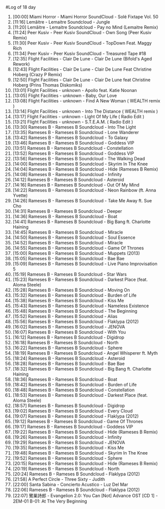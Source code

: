 #Log of 18 day

1. [00:00] Miami Horror - Miami Horror SoundCloud - Solé Fixtape Vol. 50
1. [11:16] Lemâitre - Lemaitre Soundcloud - Jungle
1. [11:20] Lemâitre - Lemaitre Soundcloud - Pay no Mind (Lemaitre Remix)
1. [11:24] Peer Kusiv - Peer Kusiv SoundCloud - Own Song (Peer Kusiv Remix)
1. [11:30] Peer Kusiv - Peer Kusiv SoundCloud - TopDown Feat. Maggy Rich
1. [11:34] Peer Kusiv - Peer Kusiv SoundCloud - Treasured Tape #18
1. [12:35] Flight Facilities - Clair De Lune - Clair De Lune (Bifold's Aged Rework)
1. [12:43] Flight Facilities - Clair De Lune - Clair De Lune Feat Christine Hoberg (Crazy P Remix)
1. [12:50] Flight Facilities - Clair De Lune - Clair De Lune feat Christine Hoberg (Prins Thomas Diskomiks)
1. [13:01] Flight Facilities - unknown - Apollo feat. Katie Noonan
1. [13:05] Flight Facilities - unknown - Baby, Our Love
1. [13:08] Flight Facilities - unknown - Find A New Woman ( WEALTH remix )
1. [13:14] Flight Facilities - unknown - Into The Distance ( WEALTH remix )
1. [13:17] Flight Facilities - unknown - Light Of My Life  ( Radio Edit )
1. [13:21] Flight Facilities - unknown - S.T.E.A.M.  ( Radio Edit )
1. [13:30] Rameses B - Rameses B Soundcloud - Into The Light
1. [13:35] Rameses B - Rameses B Soundcloud - Lone Wanderer
1. [13:42] Rameses B - Rameses B Soundcloud - To Galaxy
1. [13:46] Rameses B - Rameses B Soundcloud - Goddess VIP
1. [13:51] Rameses B - Rameses B Soundcloud - Constellation
1. [13:52] Rameses B - Rameses B Soundcloud - Goddess VIP
1. [13:56] Rameses B - Rameses B Soundcloud - The Walking Dead
1. [14:00] Rameses B - Rameses B Soundcloud - Skyrim In The Knee
1. [14:04] Rameses B - Rameses B Soundcloud - Hide (Rameses B Remix)
1. [14:08] Rameses B - Rameses B Soundcloud - Infinity
1. [14:12] Rameses B - Rameses B Soundcloud - Asteroid
1. [14:16] Rameses B - Rameses B Soundcloud - Out Of My Mind
1. [14:22] Rameses B - Rameses B Soundcloud - Neon Rainbow (ft. Anna Yvette)
1. [14:26] Rameses B - Rameses B Soundcloud - Take Me Away  ft. Sue Cho
1. [14:31] Rameses B - Rameses B Soundcloud - Deeper
1. [14:36] Rameses B - Rameses B Soundcloud - Boat
1. [14:41] Rameses B - Rameses B Soundcloud - Big Bang ft. Charlotte Haining
1. [14:45] Rameses B - Rameses B Soundcloud - Miracle
1. [14:50] Rameses B - Rameses B Soundcloud - Soul Essence
1. [14:52] Rameses B - Rameses B Soundcloud - Miracle
1. [14:55] Rameses B - Rameses B Soundcloud - Game Of Thrones
1. [15:00] Rameses B - Rameses B Soundcloud - Muppets (2013)
1. [15:05] Rameses B - Rameses B Soundcloud - Bae Bae
1. [15:09] Rameses B - Rameses B Soundcloud - Live Piano Improvisation 5
1. [15:19] Rameses B - Rameses B Soundcloud - Star Wars
1. [15:23] Rameses B - Rameses B Soundcloud - Darkest Place (feat. Aloma Steele)
1. [15:28] Rameses B - Rameses B Soundcloud - Moving On
1. [15:32] Rameses B - Rameses B Soundcloud - Burden of Life
1. [15:38] Rameses B - Rameses B Soundcloud - Kiss Me
1. [15:43] Rameses B - Rameses B Soundcloud - Nameless Existence
1. [15:48] Rameses B - Rameses B Soundcloud - The Beginning
1. [15:52] Rameses B - Rameses B Soundcloud - Alias
1. [15:56] Rameses B - Rameses B Soundcloud - Flaklypa (2012)
1. [16:02] Rameses B - Rameses B Soundcloud - JENOVA
1. [16:07] Rameses B - Rameses B Soundcloud - With You
1. [16:12] Rameses B - Rameses B Soundcloud - Digidrop
1. [16:18] Rameses B - Rameses B Soundcloud - North
1. [16:22] Rameses B - Rameses B Soundcloud - Sphere
1. [18:19] Rameses B - Rameses B Soundcloud - Angel Whisperer ft. Myth
1. [18:24] Rameses B - Rameses B Soundcloud - Asteroid
1. [18:28] Rameses B - Rameses B Soundcloud - Bae Bae
1. [18:32] Rameses B - Rameses B Soundcloud - Big Bang ft. Charlotte Haining
1. [18:36] Rameses B - Rameses B Soundcloud - Boat
1. [18:42] Rameses B - Rameses B Soundcloud - Burden of Life
1. [18:48] Rameses B - Rameses B Soundcloud - Constellation
1. [18:53] Rameses B - Rameses B Soundcloud - Darkest Place (feat. Aloma Steele)
1. [18:57] Rameses B - Rameses B Soundcloud - Digidrop
1. [19:02] Rameses B - Rameses B Soundcloud - Every Cloud
1. [19:07] Rameses B - Rameses B Soundcloud - Flaklypa (2012)
1. [19:12] Rameses B - Rameses B Soundcloud - Game Of Thrones
1. [19:17] Rameses B - Rameses B Soundcloud - Goddess VIP
1. [19:22] Rameses B - Rameses B Soundcloud - Hide (Rameses B Remix)
1. [19:26] Rameses B - Rameses B Soundcloud - Infinity
1. [19:29] Rameses B - Rameses B Soundcloud - JENOVA
1. [19:35] Rameses B - Rameses B Soundcloud - Kiss Me
1. [19:48] Rameses B - Rameses B Soundcloud - Skyrim In The Knee
1. [19:52] Rameses B - Rameses B Soundcloud - Sphere
1. [20:15] Rameses B - Rameses B Soundcloud - Hide (Rameses B Remix)
1. [20:19] Rameses B - Rameses B Soundcloud - North
1. [20:24] Rameses B - Rameses B Soundcloud - Flaklypa (2012)
1. [21:58] A Perfect Circle - Three Sixty - Judith
1. [22:00] Santa Sabina - Concierto Acustico - Luz Del Mar
1. [22:06] Rameses B - Rameses B Soundcloud - Flaklypa (2012)
1. [22:07] 鷺巣詩郎 - Evangelion 2.0: You Can [Not] Advance OST [CD 1] - 2EM-01 B-01: At The Very Beginning
